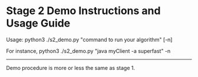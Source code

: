 # Stage 2 Demo Instructions and Usage Guide

Usage: python3 ./s2_demo.py "command to run your algorithm" [-n]

For instance, 
python3 ./s2_demo.py "java myClient -a superfast" -n

-----------

Demo procedure is more or less the same as stage 1.
